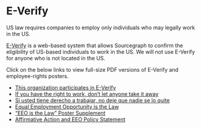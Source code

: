 # E-Verify

US law requires companies to employ only individuals who may legally work in the US.

[E-Verify](https://www.e-verify.gov/) is a web-based system that allows Sourcegraph to confirm the eligibility of US-based individuals to work in the US. We will not use E-Verify for anyone who is not located in the US.

Click on the below links to view full-size PDF versions of E-Verify and employee-rights posters.

- [This organization participates in E-Verify](https://web-assets.bcg.com/img-src/E-Verify_Participation_Poster_ES_tcm9-170102.pdf)
- [If you have the right to work, don’t let anyone take it away](https://web-assets.bcg.com/img-src/OSC_Right_to_Work_Poster_tcm9-170104.pdf)
- [Si usted tiene derecho a trabajar, no deje que nadie se lo quite](https://web-assets.bcg.com/img-src/OSC_Right_to_Work_Poster_ES_tcm9-170105.pdf)
- [Equal Employment Opportunity is the Law](https://web-assets.bcg.com/img-src/eeoc_law_poster_tcm9-170107.pdf)
- [“EEO is the Law” Poster Supplement](https://web-assets.bcg.com/img-src/eeoc_supplement_tcm9-170106.pdf)
- [Affirmative Action and EEO Policy Statement](https://web-assets.bcg.com/img-src/EEO-Policy-Statement-Office-Poster_tcm9-198006.pdf)
